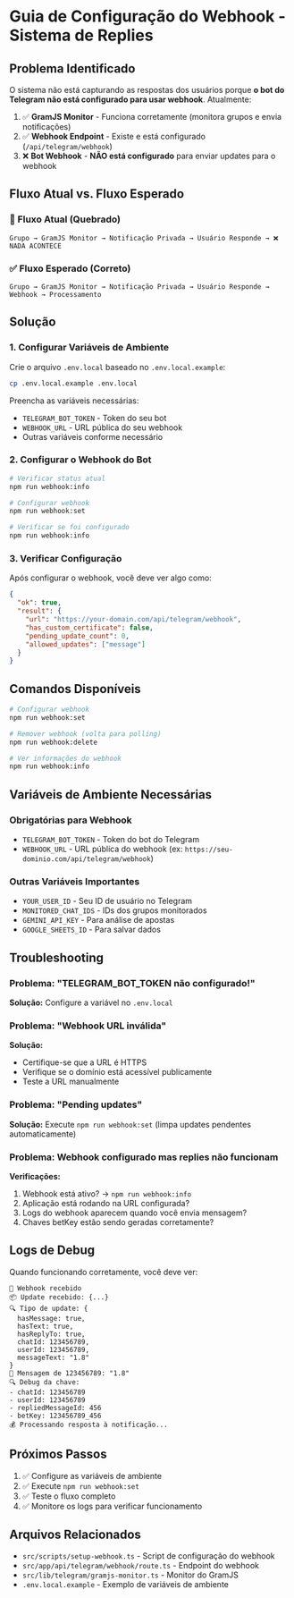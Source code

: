# Guia de Configuração do Webhook - Sistema de Replies

## Problema Identificado

O sistema não está capturando as respostas dos usuários porque **o bot do Telegram não está configurado para usar webhook**. Atualmente:

1. ✅ **GramJS Monitor** - Funciona corretamente (monitora grupos e envia notificações)
2. ✅ **Webhook Endpoint** - Existe e está configurado (`/api/telegram/webhook`)
3. ❌ **Bot Webhook** - **NÃO está configurado** para enviar updates para o webhook

## Fluxo Atual vs. Fluxo Esperado

### 🔴 Fluxo Atual (Quebrado)
```
Grupo → GramJS Monitor → Notificação Privada → Usuário Responde → ❌ NADA ACONTECE
```

### ✅ Fluxo Esperado (Correto)
```
Grupo → GramJS Monitor → Notificação Privada → Usuário Responde → Webhook → Processamento
```

## Solução

### 1. Configurar Variáveis de Ambiente

Crie o arquivo `.env.local` baseado no `.env.local.example`:

```bash
cp .env.local.example .env.local
```

Preencha as variáveis necessárias:
- `TELEGRAM_BOT_TOKEN` - Token do seu bot
- `WEBHOOK_URL` - URL pública do seu webhook
- Outras variáveis conforme necessário

### 2. Configurar o Webhook do Bot

```bash
# Verificar status atual
npm run webhook:info

# Configurar webhook
npm run webhook:set

# Verificar se foi configurado
npm run webhook:info
```

### 3. Verificar Configuração

Após configurar o webhook, você deve ver algo como:

```json
{
  "ok": true,
  "result": {
    "url": "https://your-domain.com/api/telegram/webhook",
    "has_custom_certificate": false,
    "pending_update_count": 0,
    "allowed_updates": ["message"]
  }
}
```

## Comandos Disponíveis

```bash
# Configurar webhook
npm run webhook:set

# Remover webhook (volta para polling)
npm run webhook:delete

# Ver informações do webhook
npm run webhook:info
```

## Variáveis de Ambiente Necessárias

### Obrigatórias para Webhook
- `TELEGRAM_BOT_TOKEN` - Token do bot do Telegram
- `WEBHOOK_URL` - URL pública do webhook (ex: `https://seu-dominio.com/api/telegram/webhook`)

### Outras Variáveis Importantes
- `YOUR_USER_ID` - Seu ID de usuário no Telegram
- `MONITORED_CHAT_IDS` - IDs dos grupos monitorados
- `GEMINI_API_KEY` - Para análise de apostas
- `GOOGLE_SHEETS_ID` - Para salvar dados

## Troubleshooting

### Problema: "TELEGRAM_BOT_TOKEN não configurado!"
**Solução:** Configure a variável no `.env.local`

### Problema: "Webhook URL inválida"
**Solução:** 
- Certifique-se que a URL é HTTPS
- Verifique se o domínio está acessível publicamente
- Teste a URL manualmente

### Problema: "Pending updates"
**Solução:** Execute `npm run webhook:set` (limpa updates pendentes automaticamente)

### Problema: Webhook configurado mas replies não funcionam
**Verificações:**
1. Webhook está ativo? → `npm run webhook:info`
2. Aplicação está rodando na URL configurada?
3. Logs do webhook aparecem quando você envia mensagem?
4. Chaves betKey estão sendo geradas corretamente?

## Logs de Debug

Quando funcionando corretamente, você deve ver:

```
🔄 Webhook recebido
📦 Update recebido: {...}
🔍 Tipo de update: {
  hasMessage: true,
  hasText: true,
  hasReplyTo: true,
  chatId: 123456789,
  userId: 123456789,
  messageText: "1.8"
}
📨 Mensagem de 123456789: "1.8"
🔍 Debug da chave:
- chatId: 123456789
- userId: 123456789
- repliedMessageId: 456
- betKey: 123456789_456
💰 Processando resposta à notificação...
```

## Próximos Passos

1. ✅ Configure as variáveis de ambiente
2. ✅ Execute `npm run webhook:set`
3. ✅ Teste o fluxo completo
4. ✅ Monitore os logs para verificar funcionamento

## Arquivos Relacionados

- `src/scripts/setup-webhook.ts` - Script de configuração do webhook
- `src/app/api/telegram/webhook/route.ts` - Endpoint do webhook
- `src/lib/telegram/gramjs-monitor.ts` - Monitor do GramJS
- `.env.local.example` - Exemplo de variáveis de ambiente